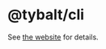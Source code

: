 # @tybalt/cli

See [the website](https://doug-wade.github.io/tybalt/pages/eslint-plugin) for details.
